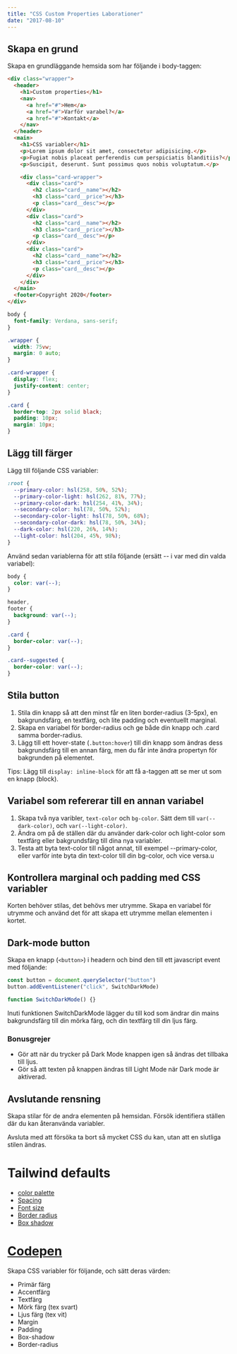```yaml
---
title: "CSS Custom Properties Laborationer"
date: "2017-08-10"
---
```


<!--

Really want a semi-small project where they create a mini-site and uses the following techniques:

- CSS custom variables
- BEM
- Color system

Project: Create sales cards
Have that as a mini-project?

Lesson 1: Intro to CSS custom variables + some laborations
Lesson 2: Laborations
Lesson 3: Intro to BEM + custom variables


Inte bara custom properties
Lägg även in gradient och calc samt @import?


-->

## Skapa en grund

Skapa en grundläggande hemsida som har följande i body-taggen:

```html
<div class="wrapper">
  <header>
    <h1>Custom properties</h1>
    <nav>
      <a href="#">Hem</a>
      <a href="#">Varför varabel?</a>
      <a href="#">Kontakt</a>
    </nav>
  </header>
  <main>
    <h1>CSS variabler</h1>
    <p>Lorem ipsum dolor sit amet, consectetur adipisicing.</p>
    <p>Fugiat nobis placeat perferendis cum perspiciatis blanditiis?</p>
    <p>Suscipit, deserunt. Sunt possimus quos nobis voluptatum.</p>

    <div class="card-wrapper">
      <div class="card">
        <h2 class="card__name"></h2>
        <h3 class="card__price"></h3>
        <p class="card__desc"></p>
      </div>
      <div class="card">
        <h2 class="card__name"></h2>
        <h3 class="card__price"></h3>
        <p class="card__desc"></p>
      </div>
      <div class="card">
        <h2 class="card__name"></h2>
        <h3 class="card__price"></h3>
        <p class="card__desc"></p>
      </div>
    </div>
  </main>
  <footer>Copyright 2020</footer>
</div>
```

```css
body {
  font-family: Verdana, sans-serif;
}

.wrapper {
  width: 75vw;
  margin: 0 auto;
}

.card-wrapper {
  display: flex;
  justify-content: center;
}

.card {
  border-top: 2px solid black;
  padding: 10px;
  margin: 10px;
}
```

## Lägg till färger

Lägg till följande CSS variabler:

```css
:root {
  --primary-color: hsl(258, 50%, 52%);
  --primary-color-light: hsl(262, 81%, 77%);
  --primary-color-dark: hsl(254, 41%, 34%);
  --secondary-color: hsl(78, 50%, 52%);
  --secondary-color-light: hsl(78, 50%, 68%);
  --secondary-color-dark: hsl(78, 50%, 34%);
  --dark-color: hsl(220, 26%, 14%);
  --light-color: hsl(204, 45%, 98%);
}
```

Använd sedan variablerna för att stila följande (ersätt -- i var med din valda variabel):

```css
body {
  color: var(--);
}

header,
footer {
  background: var(--);
}

.card {
  border-color: var(--);
}

.card--suggested {
  border-color: var(--);
}
```

## Stila button

1. Stila din knapp så att den minst får en liten border-radius (3-5px), en bakgrundsfärg, en textfärg, och lite padding och eventuellt marginal.
2. Skapa en variabel för border-radius och ge både din knapp och .card samma border-radius.
3. Lägg till ett hover-state (`.button:hover`) till din knapp som ändras dess bakgrundsfärg till en annan färg, men du får inte ändra propertyn för bakgrunden på elementet.

Tips: Lägg till `display: inline-block` för att få a-taggen att se mer ut som en knapp (block).

## Variabel som refererar till en annan variabel

1. Skapa två nya varibler, `text-color` och `bg-color`. Sätt dem till `var(--dark-color)`, och `var(--light-color)`.
2. Ändra om på de ställen där du använder dark-color och light-color som textfärg eller bakgrundsfärg till dina nya variabler.
3. Testa att byta text-color till något annat, till exempel --primary-color, eller varför inte byta din text-color till din bg-color, och vice versa.u

## Kontrollera marginal och padding med CSS variabler

Korten behöver stilas, det behövs mer utrymme. Skapa en variabel för utrymme och använd det för att skapa ett utrymme mellan elementen i kortet.

## Dark-mode button

Skapa en knapp (`<button>`) i headern och bind den till ett javascript event med följande:

```javascript
const button = document.querySelector("button")
button.addEventListener("click", SwitchDarkMode)

function SwitchDarkMode() {}
```

Inuti funktionen SwitchDarkMode lägger du till kod som ändrar din mains bakgrundsfärg till din mörka färg, och din textfärg till din ljus färg.

### Bonusgrejer

- Gör att när du trycker på Dark Mode knappen igen så ändras det tillbaka till ljus.
- Gör så att texten på knappen ändras till Light Mode när Dark mode är aktiverad.

## Avslutande rensning

Skapa stilar för de andra elementen på hemsidan. Försök identifiera ställen där du kan återanvända variabler.

Avsluta med att försöka ta bort så mycket CSS du kan, utan att en slutliga stilen ändras.

# Tailwind defaults

- [color palette](https://tailwindcss.com/docs/customizing-colors/#default-color-palette)
- [Spacing](https://tailwindcss.com/docs/customizing-spacing/#default-spacing-scale)
- [Font size](https://tailwindcss.com/docs/font-size/)
- [Border radius](https://tailwindcss.com/docs/border-radius/)
- [Box shadow](https://tailwindcss.com/docs/box-shadow/)

# [Codepen](https://codepen.io/GuteFelix/pen/xxGrqgB)

Skapa CSS variabler för följande, och sätt deras värden:

- Primär färg
- Accentfärg
- Textfärg
- Mörk färg (tex svart)
- Ljus färg (tex vit)
- Margin
- Padding
- Box-shadow
- Border-radius

